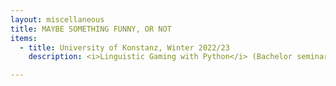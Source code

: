 ```yaml
---
layout: miscellaneous
title: MAYBE SOMETHING FUNNY, OR NOT
items:
  - title: University of Konstanz, Winter 2022/23
    description: <i>Linguistic Gaming with Python</i> (Bachelor seminar taught as sole instructor)

---
```

